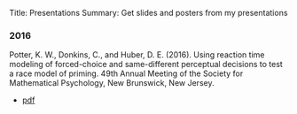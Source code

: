 Title: Presentations
Summary: Get slides and posters from my presentations

### 2016

Potter, K. W., Donkins, C., and Huber, D. E. (2016). Using reaction time modeling of forced-choice and same-different perceptual decisions to test a race model of priming. 49th Annual Meeting of the Society for Mathematical Psychology, New Brunswick, New Jersey.

-   [pdf]({filename}/presentations/MathPsych_2016_presentation.pdf)
